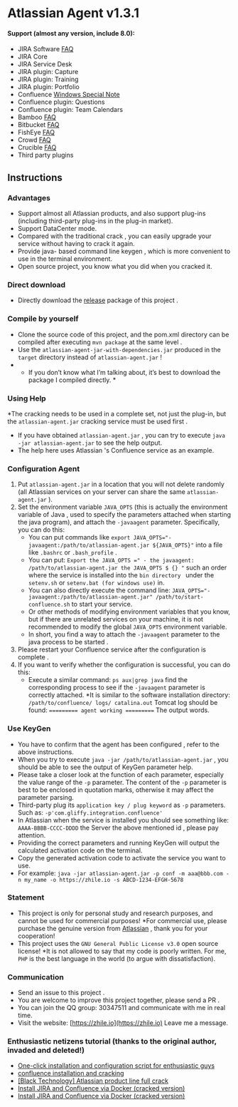 # Atlassian Agent v1.3.1
 
#### Support (almost any version, include 8.0):
* JIRA Software [FAQ](doc/JIRA_FAQ.md)
* JIRA Core
* JIRA Service Desk
* JIRA plugin: Capture
* JIRA plugin: Training
* JIRA plugin: Portfolio
* Confluence [Windows Special Note ](doc/Confluence_FAQ.md)
* Confluence plugin: Questions
* Confluence plugin: Team Calendars
* Bamboo [FAQ](doc/Bamboo_FAQ.md)
* Bitbucket [FAQ](doc/Bitbucket_FAQ.md)
* FishEye [FAQ](doc/FishEye_Crucible_FAQ.md)
* Crowd [FAQ](doc/Crowd_FAQ.md)
* Crucible [FAQ](doc/FishEye_Crucible_FAQ.md)
* Third party plugins
 
## Instructions
 
### Advantages
* Support almost all Atlassian products, and also support plug-ins (including third-party plug-ins in the plug-in market).
* Support DataCenter mode.
* Compared with the traditional crack , you can easily upgrade your service without having to crack it again.
* Provide java- based command line keygen , which is more convenient to use in the terminal environment.
* Open source project, you know what you did when you cracked it.
 
### Direct download
* Directly download the [release](https://gitee.com/pengzhile/atlassian-agent/releases) package of this project .
 
### Compile by yourself
* Clone the source code of this project, and the pom.xml directory can be compiled after executing `mvn package` at the same level .
* Use the `atlassian-agent-jar-with-dependencies.jar` produced in the `target` directory instead of `atlassian-agent.jar` !
* * If you don’t know what I’m talking about, it’s best to download the package I compiled directly. *
 
### Using Help
*The cracking needs to be used in a complete set, not just the plug-in, but the `atlassian-agent.jar` cracking service must be used first .
* If you have obtained `atlassian-agent.jar` , you can try to execute `java -jar atlassian-agent.jar` to see the help output.
* The help here uses Atlassian 's Confluence service as an example.
 
### Configuration Agent
1. Put `atlassian-agent.jar` in a location that you will not delete randomly (all Atlassian services on your server can share the same `atlassian-agent.jar` ).
2. Set the environment variable `JAVA_OPTS` (this is actually the environment variable of Java , used to specify the parameters attached when starting the java program), and attach the `-javaagent` parameter. Specifically, you can do this:
   * You can put commands like `export JAVA_OPTS="-javaagent:/path/to/atlassian-agent.jar ${JAVA_OPTS}"` into a file like `.bashrc` or `.bash_profile` .
   * You can put: `Export the JAVA_OPTS =" - the javaagent: /path/to/atlassian-agent.jar the JAVA_OPTS $ {} "` such an order where the service is installed into the `bin directory ` under the `setenv.sh` or ` setenv.bat (for windows use) ` in.
   * You can also directly execute the command line: `JAVA_OPTS="-javaagent:/path/to/atlassian-agent.jar" /path/to/start-confluence.sh` to start your service.
   * Or other methods of modifying environment variables that you know, but if there are unrelated services on your machine, it is not recommended to modify the global `JAVA_OPTS` environment variable.
   * In short, you find a way to attach the `-javaagent` parameter to the java process to be started .
3. Please restart your Confluence service after the configuration is complete .
4. If you want to verify whether the configuration is successful, you can do this:
   * Execute a similar command: `ps aux|grep java` find the corresponding process to see if the `-javaagent` parameter is correctly attached.
   *It is similar to the software installation directory: `/path/to/confluence/ logs/ catalina.out` Tomcat log should be found: `========= agent working =========` The output words.
 
### Use KeyGen
* You have to confirm that the agent has been configured , refer to the above instructions.
* When you try to execute `java -jar /path/to/atlassian-agent.jar` , you should be able to see the output of KeyGen parameter help.
* Please take a closer look at the function of each parameter, especially the value range of the `-p` parameter. The content of the `-p` parameter is best to be enclosed in quotation marks, otherwise it may affect the parameter parsing.
* Third-party plug its ` application key / plug keyword ` as `-p` parameters. Such as: `-p'com.gliffy.integration.confluence'`
* In Atlassian when the service is installed you should see something like: `AAAA-BBBB-CCCC-DDDD` the Server the above mentioned id , please pay attention.
* Providing the correct parameters and running KeyGen will output the calculated activation code on the terminal.
* Copy the generated activation code to activate the service you want to use.
* For example: `java -jar atlassian-agent.jar -p conf -m aaa@bbb.com -n my_name -o https://zhile.io -s ABCD-1234-EFGH-5678`
 
### Statement
* This project is only for personal study and research purposes, and cannot be used for commercial purposes!
*For commercial use, please purchase the genuine version from [Atlassian](https://www.atlassian.com) , thank you for your cooperation!
* This project uses the `GNU General Public License v3.0` open source license!
*It is not allowed to say that my code is poorly written. For me, `PHP` is the best language in the world (to argue with dissatisfaction).
 
### Communication
* Send an issue to this project .
* You are welcome to improve this project together, please send a PR .
* You can join the QQ group: 30347511 and communicate with me in real time.
* Visit the website: [https://zhile.io](https://zhile.io) Leave me a message.
 
### Enthusiastic netizens tutorial (thanks to the original author, invaded and deleted!)
* [ One-click installation and configuration script for enthusiastic guys ](https://github.com/alues/atlassian_install_script)
* [confluence installation and cracking ](https://www.qinjj.tech/2019/01/04/confluence%20install/)
* [ [Black Technology] Atlassian product line full crack ](https://tech.cuixiangbin.com/?p=1248)
* [ Install JIRA and Confluence via Docker (cracked version) ](https://www.jianshu.com/p/b95ceabd3e9d)
* [ Install JIRA and Confluence via Docker (cracked version) ](https://my.oschina.net/wuweixiang/blog/3014644)
